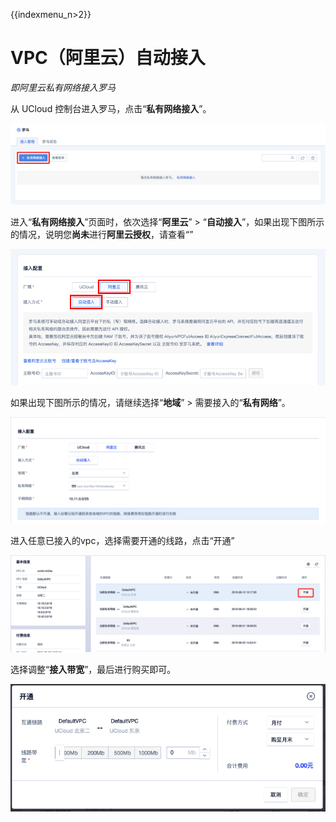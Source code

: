 {{indexmenu_n>2}}

# VPC（阿里云）自动接入

*即阿里云私有网络接入罗马*

从 UCloud 控制台进入罗马，点击“**私有网络接入**”。

![](/images/operation/私有网络接入.png)

进入“**私有网络接入**”页面时，依次选择“**阿里云**” \>
“**自动接入**”，如果出现下图所示的情况，说明您**尚未**进行**阿里云授权**，请查看“[](/network/roma/operation/ali_auth)”

![](/images/operation/ali_auto_access/step1.png)

如果出现下图所示的情况，请继续选择“**地域**” \> 需要接入的“**私有网络**”。

![](/images/operation/ali_auto_access/step2.png)

进入任意已接入的vpc，选择需要开通的线路，点击“开通”

![](/images/operation/开通.png)

选择调整“**接入带宽**”，最后进行购买即可。

![](/images/operation/开通支付.png)
